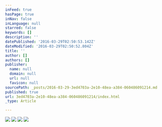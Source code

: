 ```yaml
---
inFeed: true
hasPage: true
inNav: false
inLanguage: null
starred: false
keywords: []
description: ''
datePublished: '2016-03-29T02:50:53.142Z'
dateModified: '2016-03-29T02:50:52.804Z'
title: ''
author: []
authors: []
publisher:
  name: null
  domain: null
  url: null
  favicon: null
sourcePath: _posts/2016-03-29-3ed4703a-2e10-48ea-a384-060486091214.md
published: true
url: 3ed4703a-2e10-48ea-a384-060486091214/index.html
_type: Article

---
```

![](https://the-grid-user-content.s3-us-west-2.amazonaws.com/272b081a-21e4-40fb-a2e5-5580e8880a2b.jpg)
![](https://the-grid-user-content.s3-us-west-2.amazonaws.com/283232a8-974d-49ab-85bf-9d28e17e34cb.jpg)
![](https://the-grid-user-content.s3-us-west-2.amazonaws.com/10614940-5a96-4676-b1ff-5e7d3bb51ad6.jpg)
![](https://the-grid-user-content.s3-us-west-2.amazonaws.com/2e085fcf-d637-4ac7-a353-817dab2d57a9.jpg)